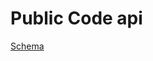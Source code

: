 # Public Code api

[Schema](https://redocly.github.io/redoc/?url=https://raw.githubusercontent.com/OpenCatalogi/api/master/OAS.yaml&nocors)

